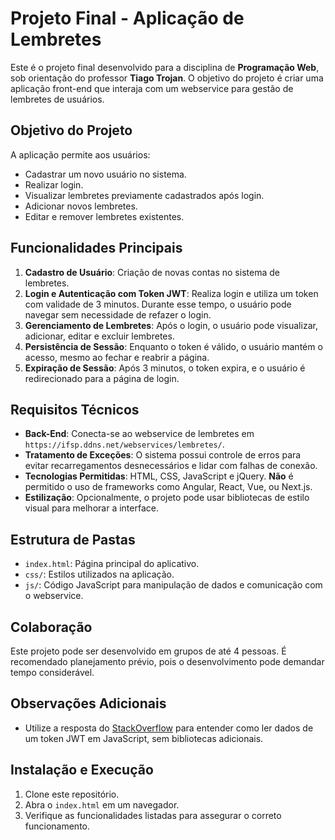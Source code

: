 
# Projeto Final - Aplicação de Lembretes

Este é o projeto final desenvolvido para a disciplina de **Programação Web**, sob orientação do professor **Tiago Trojan**. O objetivo do projeto é criar uma aplicação front-end que interaja com um webservice para gestão de lembretes de usuários.

## Objetivo do Projeto

A aplicação permite aos usuários:

- Cadastrar um novo usuário no sistema.
- Realizar login.
- Visualizar lembretes previamente cadastrados após login.
- Adicionar novos lembretes.
- Editar e remover lembretes existentes.

## Funcionalidades Principais

1. **Cadastro de Usuário**: Criação de novas contas no sistema de lembretes.
2. **Login e Autenticação com Token JWT**: Realiza login e utiliza um token com validade de 3 minutos. Durante esse tempo, o usuário pode navegar sem necessidade de refazer o login.
3. **Gerenciamento de Lembretes**: Após o login, o usuário pode visualizar, adicionar, editar e excluir lembretes.
4. **Persistência de Sessão**: Enquanto o token é válido, o usuário mantém o acesso, mesmo ao fechar e reabrir a página.
5. **Expiração de Sessão**: Após 3 minutos, o token expira, e o usuário é redirecionado para a página de login.

## Requisitos Técnicos

- **Back-End**: Conecta-se ao webservice de lembretes em `https://ifsp.ddns.net/webservices/lembretes/`.
- **Tratamento de Exceções**: O sistema possui controle de erros para evitar recarregamentos desnecessários e lidar com falhas de conexão.
- **Tecnologias Permitidas**: HTML, CSS, JavaScript e jQuery. **Não** é permitido o uso de frameworks como Angular, React, Vue, ou Next.js.
- **Estilização**: Opcionalmente, o projeto pode usar bibliotecas de estilo visual para melhorar a interface.

## Estrutura de Pastas

- `index.html`: Página principal do aplicativo.
- `css/`: Estilos utilizados na aplicação.
- `js/`: Código JavaScript para manipulação de dados e comunicação com o webservice.

## Colaboração

Este projeto pode ser desenvolvido em grupos de até 4 pessoas. É recomendado planejamento prévio, pois o desenvolvimento pode demandar tempo considerável.

## Observações Adicionais

- Utilize a resposta do [StackOverflow](https://stackoverflow.com/questions/38552003/how-to-decode-jwt-token-in-javascript-without-using-a-library) para entender como ler dados de um token JWT em JavaScript, sem bibliotecas adicionais.

## Instalação e Execução

1. Clone este repositório.
2. Abra o `index.html` em um navegador.
3. Verifique as funcionalidades listadas para assegurar o correto funcionamento.
